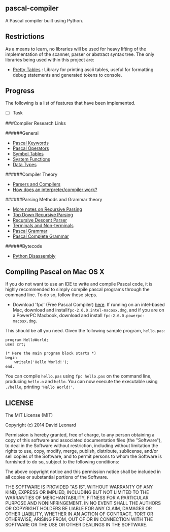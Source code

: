 pascal-compiler
---------------

A Pascal compiler built using Python. 

Restrictions
------------

As a means to learn, no libraries will be used for heavy lifting of the implementation of the scanner, parser or abstract syntax tree. The only libraries being used within this project are:

* [Pretty Tables](https://github.com/dprince/python-prettytable) : Library for printing ascii tables, useful for formatting debug statements and generated tokens to console.

Progress
--------

The following is a list of features that have been implemented.

- [ ] Task 

###Compiler Research Links

######General 

* [Pascal Keywords](http://wiki.freepascal.org/Reserved_words)
* [Pascal Operators](http://www.tutorialspoint.com/pascal/pascal_operators.htm)
* [Symbol Tables](http://en.wikipedia.org/wiki/Symbol_table)
* [System Functions](http://www.freepascal.org/docs-html/rtl/system/index-5.html)
* [Data Types](http://wiki.freepascal.org/Variables_and_Data_Types)

######Compiler Theory

* [Parsers and Compilers](http://parsingintro.sourceforge.net/#contents_item_7)
* [How does an interpreter/compiler work?](http://forums.devshed.com/programming-languages-139/interpreter-compiler-312483.html#post1342279)

######Parsing Methods and Grammar theory

* [More notes on Recursive Parsing](http://math.hws.edu/javanotes/c9/s5.html)
* [Top Down Recursive Parsing](https://www.cs.duke.edu/~raw/cps218/Handouts/TDRD.htm)
* [Recursive Descent Parser](http://en.wikipedia.org/wiki/Recursive_descent_parser)
* [Terminals and Non-terminals](http://en.wikipedia.org/wiki/Terminal_and_nonterminal_symbols)
* [Pascal Grammar](https://www.cs.utexas.edu/users/novak/grammar.html)
* [Pascal Complete Grammar](http://www.google.com/url?sa=t&rct=j&q=&esrc=s&source=web&cd=3&ved=0CC0QFjAC&url=http%3A%2F%2Fwww.cse.iitk.ac.in%2Fusers%2Facprasad%2Fgrammar.pdf&ei=GtoyVJW8GI-byASbyoD4Cg&usg=AFQjCNG_vQuq3Wmejnc6EkPCd8XAitCntQ&sig2=sO6dazNpRIviE1dGQ_CfkA&bvm=bv.76802529,d.aWw)

######Bytecode

* [Python Disassembly](http://lance-modis.eosdis.nasa.gov/cgi-bin/imagery/realtime.cgi)



Compiling Pascal on Mac OS X
----------------------------

If you do not want to use an IDE to write and compile Pascal code, it is highly recommended to simply compile pascal programs
through the command line. To do so, follow these steps.

* Download 'fpc' (Free Pascal Compiler) [here](http://www.hu.freepascal.org/lazarus/). If running on an intel-based Mac, download and install`fpc-2.6.0.intel-macosx.dmg`, and if you are on a PowerPC Macbook, download and install `fpc-2.6.0.powerpc-macosx.dmg`.

This should be all you need. Given the following sample program, `hello.pas`:

    program HelloWorld;
    uses crt; 

    (* Here the main program block starts *)
    begin
        writeln('Hello World!');
    end.

You can compile `hello.pas` using `fpc hello.pas` on the command line, producing `hello.o` and `hello`. You can now execute the executable using `./hello`, printing `'Hello World!'`. 



LICENSE
-------

The MIT License (MIT)

Copyright (c) 2014 David Leonard

Permission is hereby granted, free of charge, to any person obtaining a copy
of this software and associated documentation files (the "Software"), to deal
in the Software without restriction, including without limitation the rights
to use, copy, modify, merge, publish, distribute, sublicense, and/or sell
copies of the Software, and to permit persons to whom the Software is
furnished to do so, subject to the following conditions:

The above copyright notice and this permission notice shall be included in all
copies or substantial portions of the Software.

THE SOFTWARE IS PROVIDED "AS IS", WITHOUT WARRANTY OF ANY KIND, EXPRESS OR
IMPLIED, INCLUDING BUT NOT LIMITED TO THE WARRANTIES OF MERCHANTABILITY,
FITNESS FOR A PARTICULAR PURPOSE AND NONINFRINGEMENT. IN NO EVENT SHALL THE
AUTHORS OR COPYRIGHT HOLDERS BE LIABLE FOR ANY CLAIM, DAMAGES OR OTHER
LIABILITY, WHETHER IN AN ACTION OF CONTRACT, TORT OR OTHERWISE, ARISING FROM,
OUT OF OR IN CONNECTION WITH THE SOFTWARE OR THE USE OR OTHER DEALINGS IN THE
SOFTWARE.

